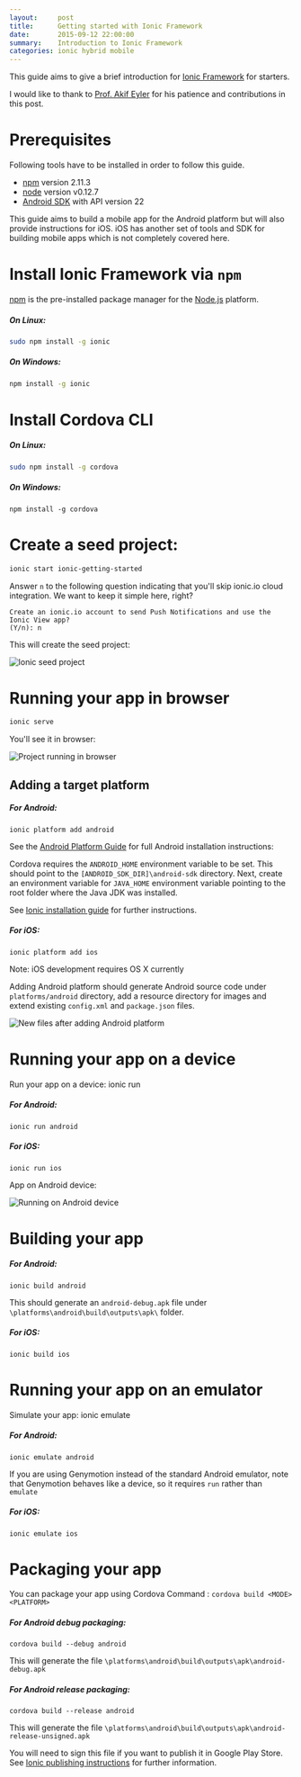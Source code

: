 ```yaml
---
layout:     post
title:      Getting started with Ionic Framework
date:       2015-09-12 22:00:00
summary:    Introduction to Ionic Framework
categories: ionic hybrid mobile
---
```


This guide aims to give a brief introduction for [Ionic Framework](http://ionicframework.com/) for starters.

I would like to thank to [Prof. Akif Eyler](http://mimoza.marmara.edu.tr/~maeyler/) for his patience and contributions in this post.

# Prerequisites

Following tools have to be installed in order to follow this guide.
- [npm](https://www.npmjs.com/) version 2.11.3
- [node](https://nodejs.org) version v0.12.7
- [Android SDK](https://developer.android.com/sdk/index.html) with API version 22

This guide aims to build a mobile app for the Android platform but will also provide instructions for iOS. iOS has another set of tools and SDK for building mobile apps which is not completely covered here.

# Install Ionic Framework via `npm`

[npm](https://www.npmjs.com/) is the pre-installed package manager for the [Node.js](https://en.wikipedia.org/wiki/Node.js) platform.

##### On Linux:
```bash
sudo npm install -g ionic
```

##### On Windows:
```bash
npm install -g ionic
```

# Install Cordova CLI

##### On Linux:
```bash
sudo npm install -g cordova
```

##### On Windows:
```
npm install -g cordova
```
# Create a seed project:

```bash
ionic start ionic-getting-started
```

Answer `n` to the following question indicating that you'll skip ionic.io cloud integration. We want to keep it simple here, right?

```
Create an ionic.io account to send Push Notifications and use the Ionic View app?
(Y/n): n
```
This will create the seed project:

<!--
![Ionic seed project]({{ site.url }}/assets/Screenshot-2015-09-09.png)
-->
![Ionic seed project](../assets/Screenshot-2015-09-09.png)


# Running your app in browser

```bash
ionic serve
```

You'll see it in browser:

<!--
![Project running in browser]({{ site.url }}/assets/Screenshot-2015-09-09-2.png)
-->
![Project running in browser](../assets/Screenshot-2015-09-09-2.png)

Adding a target platform
---

##### For Android:
```
ionic platform add android
```

See the [Android Platform Guide](https://cordova.apache.org/docs/en/edge/guide_platforms_android_index.md.html) for full Android installation instructions:

Cordova requires the `ANDROID_HOME` environment variable to be set. This should point to the `[ANDROID_SDK_DIR]\android-sdk` directory. Next, create an environment variable for `JAVA_HOME` environment variable pointing to the root folder where the Java JDK was installed.

See [Ionic installation guide](http://ionicframework.com/docs/guide/installation.html) for further instructions.

##### For iOS:
```
ionic platform add ios
```
Note: iOS development requires OS X currently

Adding Android platform should generate Android source code under `platforms/android` directory, add a resource directory for images and extend existing `config.xml` and `package.json` files.

<!--
![New files after adding Android platform]({{ site.url }}/assets/Screenshot-2015-09-12-1.png)
-->
![New files after adding Android platform](../assets/Screenshot-2015-09-12-1.png)

# Running your app on a device
Run your app on a device: ionic run <PLATFORM>

##### For Android:
```
ionic run android
```

##### For iOS:
```
ionic run ios
```

App on Android device:

<!--
![Running on Android device]({{ site.url }}/assets/Screenshot-2015-09-12-2.png)
-->
![Running on Android device](../assets/Screenshot-2015-09-12-2.png)

# Building your app

##### For Android:
```
ionic build android
```

This should generate an `android-debug.apk` file under `\platforms\android\build\outputs\apk\` folder.

##### For iOS:
```
ionic build ios
```

# Running your app on an emulator

Simulate your app: ionic emulate <PLATFORM>

##### For Android:
```
ionic emulate android
```

If you are using Genymotion instead of the standard Android emulator, note that Genymotion behaves like a device, so it requires `run` rather than `emulate`

##### For iOS:
```
ionic emulate ios
```

# Packaging your app

You can package your app using Cordova Command : `cordova build <MODE> <PLATFORM>`

##### For Android debug packaging:
```
cordova build --debug android
```
This will generate the file `\platforms\android\build\outputs\apk\android-debug.apk`

##### For Android release packaging:
```
cordova build --release android
```
This will generate the file `\platforms\android\build\outputs\apk\android-release-unsigned.apk`

You will need to sign this file if you want to publish it in Google Play Store.
See [Ionic publishing instructions](http://ionicframework.com/docs/guide/publishing.html) for further information.
